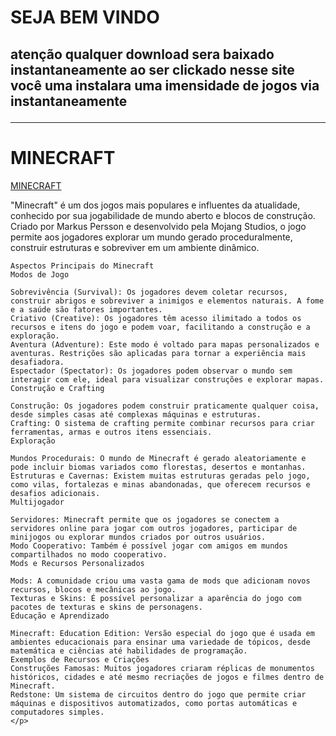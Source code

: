 <!DOCTYPE html>
<html lang="pt-br">
<head>
    <meta charset="UTF-8">
    <meta name="viewport" content="width=device-width, initial-scale=1.0">
    <title>MEDIAOCAI</title>
</head>
<link rel="stylesheet" type="text/css" href="Untitled-1.css">
<body>

<h1>SEJA BEM VINDO</h1>
<h2>atenção qualquer download sera baixado instantaneamente ao ser clickado
    nesse site você uma instalara uma imensidade de jogos via instantaneamente
    <hr>
</h2>
<h1>MINECRAFT</h1>

<a href="https://download2442.mediafire.com/tuqf1f2vdhdgncE9R1Jy1Gq1kwIqTpUlGz5xgN0yeyZ6yWaogrNSZFY5_Xp9TxtKltdqbrH_kHunAcfi6uyl_s-I6UObsg93s5IecOLWHiBh6FnvlNTc2fR30NGzdau8WEyyhwBPia8UX7a_mnghvIczIcEMgn7Jsno0jtyx1lwRRK8/pfly3vtu94ye95e/MINECRAFT+1.20.1+OFICIAL.apk" download="MINECRAFT" class="download-link">MINECRAFT</a>



<P>"Minecraft" é um dos jogos mais populares e influentes da atualidade, conhecido por sua jogabilidade de mundo aberto e blocos de construção. Criado por Markus Persson e desenvolvido pela Mojang Studios, o jogo permite aos jogadores explorar um mundo gerado proceduralmente, construir estruturas e sobreviver em um ambiente dinâmico.

    Aspectos Principais do Minecraft
    Modos de Jogo
    
    Sobrevivência (Survival): Os jogadores devem coletar recursos, construir abrigos e sobreviver a inimigos e elementos naturais. A fome e a saúde são fatores importantes.
    Criativo (Creative): Os jogadores têm acesso ilimitado a todos os recursos e itens do jogo e podem voar, facilitando a construção e a exploração.
    Aventura (Adventure): Este modo é voltado para mapas personalizados e aventuras. Restrições são aplicadas para tornar a experiência mais desafiadora.
    Espectador (Spectator): Os jogadores podem observar o mundo sem interagir com ele, ideal para visualizar construções e explorar mapas.
    Construção e Crafting
    
    Construção: Os jogadores podem construir praticamente qualquer coisa, desde simples casas até complexas máquinas e estruturas.
    Crafting: O sistema de crafting permite combinar recursos para criar ferramentas, armas e outros itens essenciais.
    Exploração
    
    Mundos Procedurais: O mundo de Minecraft é gerado aleatoriamente e pode incluir biomas variados como florestas, desertos e montanhas.
    Estruturas e Cavernas: Existem muitas estruturas geradas pelo jogo, como vilas, fortalezas e minas abandonadas, que oferecem recursos e desafios adicionais.
    Multijogador
    
    Servidores: Minecraft permite que os jogadores se conectem a servidores online para jogar com outros jogadores, participar de minijogos ou explorar mundos criados por outros usuários.
    Modo Cooperativo: Também é possível jogar com amigos em mundos compartilhados no modo cooperativo.
    Mods e Recursos Personalizados
    
    Mods: A comunidade criou uma vasta gama de mods que adicionam novos recursos, blocos e mecânicas ao jogo.
    Texturas e Skins: É possível personalizar a aparência do jogo com pacotes de texturas e skins de personagens.
    Educação e Aprendizado
    
    Minecraft: Education Edition: Versão especial do jogo que é usada em ambientes educacionais para ensinar uma variedade de tópicos, desde matemática e ciências até habilidades de programação.
    Exemplos de Recursos e Criações
    Construções Famosas: Muitos jogadores criaram réplicas de monumentos históricos, cidades e até mesmo recriações de jogos e filmes dentro de Minecraft.
    Redstone: Um sistema de circuitos dentro do jogo que permite criar máquinas e dispositivos automatizados, como portas automáticas e computadores simples.
    </p>
    
    
    

</body>

</html>
